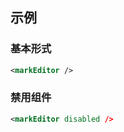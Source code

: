 ## 示例
### 基本形式

<div class="m-example"></div>

```xml
<markEditor />
```

### 禁用组件

<div class="m-example"></div>

```xml
<markEditor disabled />
```
